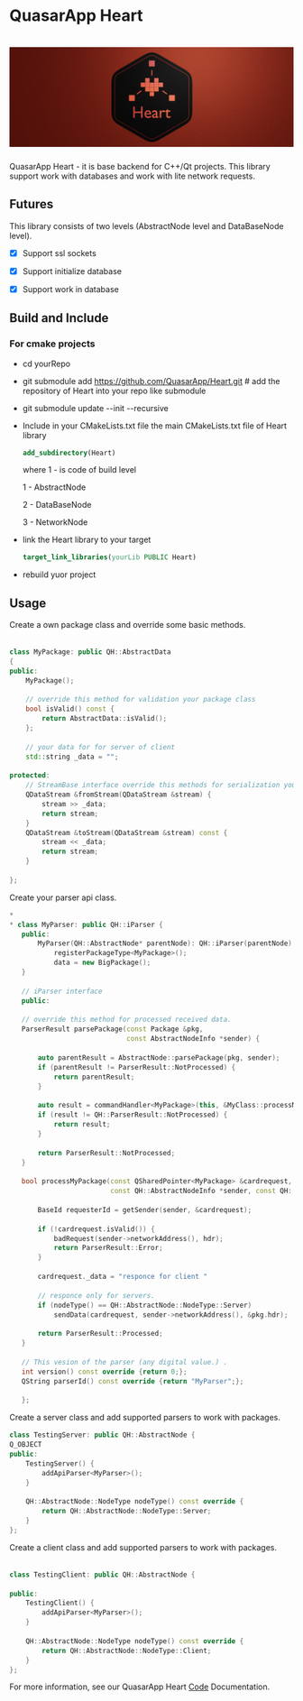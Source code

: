 # QuasarApp Heart

# ![QuasarApp Heart](res/Banner_Web.png)

QuasarApp Heart - it is base backend for C++/Qt projects. This library support work with databases and work with lite network requests.

## Futures 
This library consists of two levels (AbstractNode level and DataBaseNode level).

- [X] Support ssl sockets
- [X] Support initialize database
- [X] Support work in database


## Build and Include
### For cmake projects
 
 * cd yourRepo
 * git submodule add https://github.com/QuasarApp/Heart.git # add the repository of Heart into your repo like submodule
 * git submodule update --init --recursive
 * Include in your CMakeLists.txt file the main CMakeLists.txt file of Heart library
 
     ```cmake
     add_subdirectory(Heart)
     ```
     
     where 1 - is code of build level 
   
     1 - AbstractNode
   
     2 - DataBaseNode
   
     3 - NetworkNode
 * link the Heart library to your target
     ```cmake
     target_link_libraries(yourLib PUBLIC Heart)
     ```
 * rebuild yuor project



## Usage

Create a own package class and override some basic methods.

```cpp

class MyPackage: public QH::AbstractData
{
public:
    MyPackage();

    // override this method for validation your package class
    bool isValid() const {
        return AbstractData::isValid();
    };                     

    // your data for for server of client
    std::string _data = "";

protected:
    // StreamBase interface override this methods for serialization your package
    QDataStream &fromStream(QDataStream &stream) {
        stream >> _data;
        return stream;
    }
    QDataStream &toStream(QDataStream &stream) const {
        stream << _data;
        return stream;
    }

};
```

Create your parser api class. 

```cpp
*
* class MyParser: public QH::iParser {
   public:
       MyParser(QH::AbstractNode* parentNode): QH::iParser(parentNode) {
           registerPackageType<MyPackage>();
           data = new BigPackage();
   }

   // iParser interface
   public:

   // override this method for processed received data.
   ParserResult parsePackage(const Package &pkg,
                             const AbstractNodeInfo *sender) {

       auto parentResult = AbstractNode::parsePackage(pkg, sender);
       if (parentResult != ParserResult::NotProcessed) {
           return parentResult;
       }

       auto result = commandHandler<MyPackage>(this, &MyClass::processMyPackage, pkg, sender, pkgHeader);
       if (result != QH::ParserResult::NotProcessed) {
           return result;
       }

       return ParserResult::NotProcessed;
   }

   bool processMyPackage(const QSharedPointer<MyPackage> &cardrequest,
                         const QH::AbstractNodeInfo *sender, const QH::Header &hdr) {

       BaseId requesterId = getSender(sender, &cardrequest);

       if (!cardrequest.isValid()) {
           badRequest(sender->networkAddress(), hdr);
           return ParserResult::Error;
       }

       cardrequest._data = "responce for client "

       // responce only for servers.
       if (nodeType() == QH::AbstractNode::NodeType::Server)
           sendData(cardrequest, sender->networkAddress(), &pkg.hdr);

       return ParserResult::Processed;
   }

   // This vesion of the parser (any digital value.) .
   int version() const override {return 0;};
   QString parserId() const override {return "MyParser";};

   };
```

Create a server class and add supported parsers to work with packages.
```cpp
class TestingServer: public QH::AbstractNode {
Q_OBJECT
public:
    TestingServer() {
        addApiParser<MyParser>();
    }

    QH::AbstractNode::NodeType nodeType() const override {
        return QH::AbstractNode::NodeType::Server;
    }
};
```

Create a client class and add supported parsers to work with packages.

```cpp

class TestingClient: public QH::AbstractNode {

public:
    TestingClient() {
        addApiParser<MyParser>();
    }

    QH::AbstractNode::NodeType nodeType() const override {
        return QH::AbstractNode::NodeType::Client;
    }
};
```

For more information, see our QuasarApp Heart [Code](https://quasarapp.ddns.net/docs/heart/html/index.html) Documentation.
